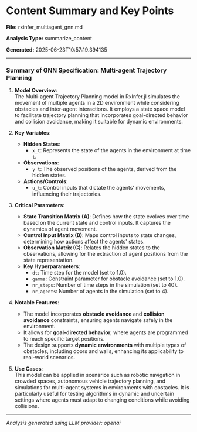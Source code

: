 # Content Summary and Key Points

**File:** rxinfer_multiagent_gnn.md

**Analysis Type:** summarize_content

**Generated:** 2025-06-23T10:57:19.394135

---

### Summary of GNN Specification: Multi-agent Trajectory Planning

1. **Model Overview**:  
   The Multi-agent Trajectory Planning model in RxInfer.jl simulates the movement of multiple agents in a 2D environment while considering obstacles and inter-agent interactions. It employs a state space model to facilitate trajectory planning that incorporates goal-directed behavior and collision avoidance, making it suitable for dynamic environments.

2. **Key Variables**:
   - **Hidden States**: 
     - `x_t`: Represents the state of the agents in the environment at time `t`.
   - **Observations**: 
     - `y_t`: The observed positions of the agents, derived from the hidden states.
   - **Actions/Controls**: 
     - `u_t`: Control inputs that dictate the agents' movements, influencing their trajectories.

3. **Critical Parameters**:
   - **State Transition Matrix (A)**: Defines how the state evolves over time based on the current state and control inputs. It captures the dynamics of agent movement.
   - **Control Input Matrix (B)**: Maps control inputs to state changes, determining how actions affect the agents' states.
   - **Observation Matrix (C)**: Relates the hidden states to the observations, allowing for the extraction of agent positions from the state representation.
   - **Key Hyperparameters**:
     - `dt`: Time step for the model (set to 1.0).
     - `gamma`: Constraint parameter for obstacle avoidance (set to 1.0).
     - `nr_steps`: Number of time steps in the simulation (set to 40).
     - `nr_agents`: Number of agents in the simulation (set to 4).

4. **Notable Features**:
   - The model incorporates **obstacle avoidance** and **collision avoidance** constraints, ensuring agents navigate safely in the environment.
   - It allows for **goal-directed behavior**, where agents are programmed to reach specific target positions.
   - The design supports **dynamic environments** with multiple types of obstacles, including doors and walls, enhancing its applicability to real-world scenarios.

5. **Use Cases**:  
   This model can be applied in scenarios such as robotic navigation in crowded spaces, autonomous vehicle trajectory planning, and simulations for multi-agent systems in environments with obstacles. It is particularly useful for testing algorithms in dynamic and uncertain settings where agents must adapt to changing conditions while avoiding collisions.

---

*Analysis generated using LLM provider: openai*
